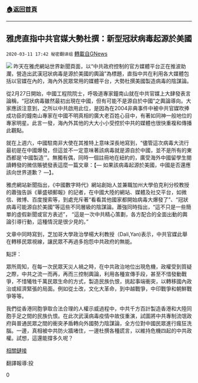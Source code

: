 ###  [:house:返回首頁](https://github.com/ourhimalayas/txt)
---

## 雅虎直指中共官媒大勢杜撰：新型冠狀病毒起源於美國
`2020-03-11 17:42 秘密翻译组` [轉載自GNews](https://gnews.org/zh-hant/139044/)

![](https://s3-ap-northeast-1.amazonaws.com/news.guo.offload.media/wp-content/uploads/2020/03/11173433/CCP-media.jpg)
昨天在雅虎網站世界新聞頁面，以“中共政府控制的官方媒體平台正在推波助瀾，營造出武漢冠狀病毒是源於美國的輿論”為標題，直指中共在利用各大媒體包括以官媒在內的，海內外民眾常用的媒體平台，大勢杜撰美國製造病毒的陰謀論。

從2月27日開始，中國工程院院士，呼吸道專家鐘南山就在中共官媒上大肆發表言論稱，“冠狀病毒雖然最初出現在中國，但有可能不是源自於中國”之輿論導向。大家應該注意到，之所以中共啟用此位，是因為在2004非典事件中被中共官媒吹捧成功臣的鐘南山專家在中國不明真相的廣大老百姓心目中，有著如同神一般地位的專家明星。此言一發，海內外其他的大大小小受控於中共的媒體也很快重複和傳播此觀點。

就在上週六，中國駐南非大使在其推特上意味深長地寫到，“儘管這次病毒大流行最初是在中國爆發，但這並不一定意味著該病毒就是源自於中國，並不是所有的東西都是’中國製造’”。無獨有偶，同時一個註冊地在紐約的，廣受海外中國留學生閱讀轉發的微信賬號發表這麼一篇文章：【— 如果該病毒起源於美國，中國是否還應該向世界道歉？ —】。

雅虎網站新聞指出，《中國數字時代》網站創始人並兼職加州大學伯克利分校教授的蕭強告訴《華盛頓郵報》的記者，在中國大陸的網站、媒體及社交平台，如微信、微博、百度搜索等，到處充斥著“看看其他國家都開始病毒大爆發了”、“冠狀病毒可能源自於美國”等這些不同層級的陰謀論。蕭強同時指出，“這不只是一些簡單的虛假新聞或官方表述”， “這是一次中共精心策劃，各方配合的全面出動的輿論引導行動，這種情況是很少見的。”

文章中同時寫到，芝加哥大學政治學楊大利教授（Dali,Yan)表示，中共官媒此舉在轉移民眾視線，讓民眾不再過多抱怨中共政府的無能。

點評：

眾所周知，在每一次民眾天災人禍之時，在中共政治地位出現危機，政權受到質疑之際，中共之流一而再，再而三控制輿論，利用各種宣傳手段，甚至不惜發動戰爭，不惜犧牲千萬民眾生命的方式，製造民族仇恨，挑起事端衝突，以轉移國內政治或經濟緊張的局面。例如從土改，文化大革命，到中越戰爭，中印戰爭和朝鮮戰爭等等。

我們從香港同胞爭取合法合理的人權示威過程中，中共千方百計製造香港和大陸同胞手足之間的民族仇恨。在此次武漢病毒疫情中故伎重演，試圖將中共專制流氓政府與普通民眾之間的衝突矛盾轉向外國勢力陰謀論，全方位對中國民眾進行瘋狂洗腦。一邊，真相被中共防火牆堵住，一邊杜撰各種謊言，以維持危機四起的中共政權。試想，這還能撐多久呢？

[相關鏈接](https://news.yahoo.com/chinese-propagandists-stoke-theory-coronavirus-191735774.html)

翻譯報導:投

0
